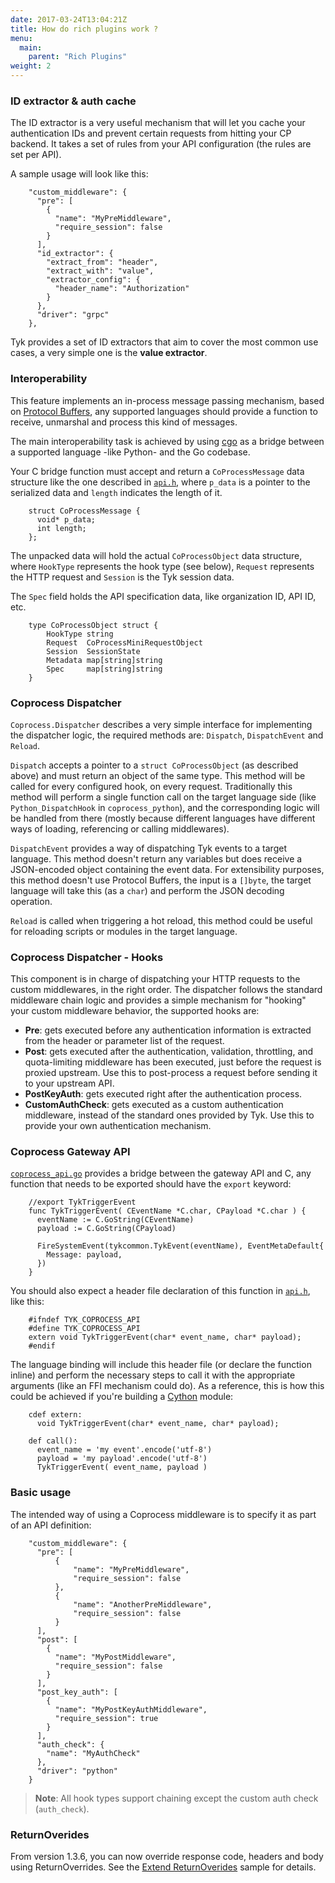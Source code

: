 ```yaml
---
date: 2017-03-24T13:04:21Z
title: How do rich plugins work ?
menu:
  main:
    parent: "Rich Plugins"
weight: 2
---
```


### ID extractor & auth cache

The ID extractor is a very useful mechanism that will let you cache your authentication IDs and prevent certain requests from hitting your CP backend. It takes a set of rules from your API configuration (the rules are set per API).

A sample usage will look like this:

```{.copyWrapper}
    "custom_middleware": {
      "pre": [
        {
          "name": "MyPreMiddleware",
          "require_session": false
        }
      ],
      "id_extractor": {
        "extract_from": "header",
        "extract_with": "value",
        "extractor_config": {
          "header_name": "Authorization"
        }
      },
      "driver": "grpc"
    },
```

Tyk provides a set of ID extractors that aim to cover the most common use cases, a very simple one is the **value extractor**.

### Interoperability

This feature implements an in-process message passing mechanism, based on [Protocol Buffers][1], any supported languages should provide a function to receive, unmarshal and process this kind of messages.

The main interoperability task is achieved by using [cgo][2] as a bridge between a supported language -like Python- and the Go codebase.

Your C bridge function must accept and return a `CoProcessMessage` data structure like the one described in [`api.h`][3], where `p_data` is a pointer to the serialized data and `length` indicates the length of it.

```{.copyWrapper}
    struct CoProcessMessage {
      void* p_data;
      int length;
    };
```

The unpacked data will hold the actual `CoProcessObject` data structure, where `HookType` represents the hook type (see below), `Request` represents the HTTP request and `Session` is the Tyk session data.

The `Spec` field holds the API specification data, like organization ID, API ID, etc.

```{.copyWrapper}
    type CoProcessObject struct {
        HookType string
        Request  CoProcessMiniRequestObject
        Session  SessionState
        Metadata map[string]string
        Spec     map[string]string
    }
```

### Coprocess Dispatcher

`Coprocess.Dispatcher` describes a very simple interface for implementing the dispatcher logic, the required methods are: `Dispatch`, `DispatchEvent` and `Reload`.

`Dispatch` accepts a pointer to a `struct CoProcessObject` (as described above) and must return an object of the same type. This method will be called for every configured hook, on every request. Traditionally this method will perform a single function call on the target language side (like `Python_DispatchHook` in `coprocess_python`), and the corresponding logic will be handled from there (mostly because different languages have different ways of loading, referencing or calling middlewares).

`DispatchEvent` provides a way of dispatching Tyk events to a target language. This method doesn't return any variables but does receive a JSON-encoded object containing the event data. For extensibility purposes, this method doesn't use Protocol Buffers, the input is a `[]byte`, the target language will take this (as a `char`) and perform the JSON decoding operation.

`Reload` is called when triggering a hot reload, this method could be useful for reloading scripts or modules in the target language.

### Coprocess Dispatcher - Hooks

This component is in charge of dispatching your HTTP requests to the custom middlewares, in the right order. The dispatcher follows the standard middleware chain logic and provides a simple mechanism for "hooking" your custom middleware behavior, the supported hooks are:

*   **Pre**: gets executed before any authentication information is extracted from the header or parameter list of the request.
*   **Post**: gets executed after the authentication, validation, throttling, and quota-limiting middleware has been executed, just before the request is proxied upstream. Use this to post-process a request before sending it to your upstream API.
*   **PostKeyAuth**: gets executed right after the authentication process.
*   **CustomAuthCheck**: gets executed as a custom authentication middleware, instead of the standard ones provided by Tyk. Use this to provide your own authentication mechanism.

### Coprocess Gateway API

[`coprocess_api.go`][4] provides a bridge between the gateway API and C, any function that needs to be exported should have the `export` keyword:

```{.copyWrapper}
    //export TykTriggerEvent
    func TykTriggerEvent( CEventName *C.char, CPayload *C.char ) {
      eventName := C.GoString(CEventName)
      payload := C.GoString(CPayload)
    
      FireSystemEvent(tykcommon.TykEvent(eventName), EventMetaDefault{
        Message: payload,
      })
    }
```

You should also expect a header file declaration of this function in [`api.h`][3], like this:

```{.copyWrapper}
    #ifndef TYK_COPROCESS_API
    #define TYK_COPROCESS_API
    extern void TykTriggerEvent(char* event_name, char* payload);
    #endif
```

The language binding will include this header file (or declare the function inline) and perform the necessary steps to call it with the appropriate arguments (like an FFI mechanism could do). As a reference, this is how this could be achieved if you're building a [Cython][5] module:

```{.copyWrapper}
    cdef extern:
      void TykTriggerEvent(char* event_name, char* payload);
    
    def call():
      event_name = 'my event'.encode('utf-8')
      payload = 'my payload'.encode('utf-8')
      TykTriggerEvent( event_name, payload )
```

### Basic usage

The intended way of using a Coprocess middleware is to specify it as part of an API definition:

```{.copyWrapper}
    "custom_middleware": {
      "pre": [
          {
              "name": "MyPreMiddleware",
              "require_session": false
          },
          {
              "name": "AnotherPreMiddleware",
              "require_session": false
          }
      ],
      "post": [
        {
          "name": "MyPostMiddleware",
          "require_session": false
        }
      ],
      "post_key_auth": [
        {
          "name": "MyPostKeyAuthMiddleware",
          "require_session": true
        }
      ],
      "auth_check": {
        "name": "MyAuthCheck"
      },
      "driver": "python"
    }
```

> **Note**: All hook types support chaining except the custom auth check (`auth_check`).

### ReturnOverides
From version 1.3.6, you can now  override response code, headers and body using ReturnOverrides. See the [Extend ReturnOverides][6] sample for details.


 [1]: https://developers.google.com/protocol-buffers/
 [2]: https://golang.org/cmd/cgo/
 [3]: https://github.com/TykTechnologies/tyk/blob/master/coprocess/api.h
 [4]: https://github.com/TykTechnologies/tyk/blob/master/coprocess.go
 [5]: http://cython.org/
 [6]: https://github.com/TykTechnologies/tyk/pull/763
